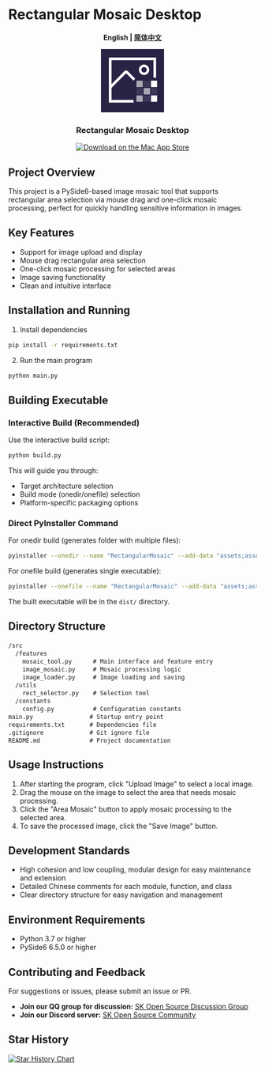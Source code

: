 # Rectangular Mosaic Desktop

<p align="center">
  <strong>English | <a href="./README_zh-CN.md">简体中文</a></strong>
</p>

<div align="center">
  <img src="assets/icon.png" alt="Rectangular Mosaic Desktop" width="128" height="128">
  <h3>Rectangular Mosaic Desktop</h3>
  <a href="https://apps.apple.com/us/app/rectangular-mosaic-desktop/id6754189038" target="_blank">
    <img src="https://developer.apple.com/app-store/marketing/guidelines/images/badge-download-on-the-mac-app-store.svg" alt="Download on the Mac App Store">
  </a>
</div>

## Project Overview

This project is a PySide6-based image mosaic tool that supports rectangular area selection via mouse drag and one-click mosaic processing, perfect for quickly handling sensitive information in images.

## Key Features
- Support for image upload and display
- Mouse drag rectangular area selection
- One-click mosaic processing for selected areas
- Image saving functionality
- Clean and intuitive interface

## Installation and Running

1. Install dependencies

```bash
pip install -r requirements.txt
```

2. Run the main program

```bash
python main.py
```

## Building Executable

### Interactive Build (Recommended)

Use the interactive build script:

```bash
python build.py
```

This will guide you through:
- Target architecture selection
- Build mode (onedir/onefile) selection  
- Platform-specific packaging options

### Direct PyInstaller Command

For onedir build (generates folder with multiple files):

```bash
pyinstaller --onedir --name "RectangularMosaic" --add-data "assets;assets" --icon="assets/icon.ico" --noconsole main.py
```

For onefile build (generates single executable):

```bash
pyinstaller --onefile --name "RectangularMosaic" --add-data "assets;assets" --icon="assets/icon.ico" --noconsole main.py
```

The built executable will be in the `dist/` directory.

## Directory Structure

```
/src
  /features
    mosaic_tool.py      # Main interface and feature entry
    image_mosaic.py     # Mosaic processing logic
    image_loader.py     # Image loading and saving
  /utils
    rect_selector.py    # Selection tool
  /constants
    config.py           # Configuration constants
main.py                # Startup entry point
requirements.txt       # Dependencies file
.gitignore             # Git ignore file
README.md              # Project documentation
```

## Usage Instructions

1. After starting the program, click "Upload Image" to select a local image.
2. Drag the mouse on the image to select the area that needs mosaic processing.
3. Click the "Area Mosaic" button to apply mosaic processing to the selected area.
4. To save the processed image, click the "Save Image" button.

## Development Standards
- High cohesion and low coupling, modular design for easy maintenance and extension
- Detailed Chinese comments for each module, function, and class
- Clear directory structure for easy navigation and management

## Environment Requirements
- Python 3.7 or higher
- PySide6 6.5.0 or higher

## Contributing and Feedback
For suggestions or issues, please submit an issue or PR.

- **Join our QQ group for discussion:** [SK Open Source Discussion Group](https://qm.qq.com/q/fGavz3UxCo)
- **Join our Discord server:** [SK Open Source Community](https://discord.gg/thWGWq7CwA)

## Star History

[![Star History Chart](https://api.star-history.com/svg?repos=sihuangtech/rectangular-mosaic-desktop&type=Date)](https://www.star-history.com/#sihuangtech/rectangular-mosaic-desktop&Date)